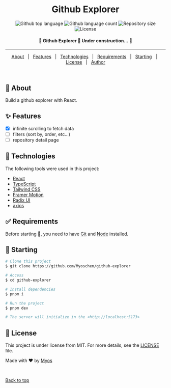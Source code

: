 <h1 align="center">Github Explorer</h1>

<p align="center">
  <img alt="Github top language" src="https://img.shields.io/github/languages/top/Myoschen/github-explorer?color=56BEB8">

  <img alt="Github language count" src="https://img.shields.io/github/languages/count/Myoschen/github-explorer?color=56BEB8">

  <img alt="Repository size" src="https://img.shields.io/github/repo-size/Myoschen/github-explorer?color=56BEB8">

  <img alt="License" src="https://img.shields.io/github/license/Myoschen/github-explorer?color=56BEB8">
</p>

<!-- Status -->

<h4 align="center">
 🚧  Github Explorer 🚀 Under construction...  🚧
</h4>

<hr>

<p align="center">
  <a href="#dart-about">About</a> &#xa0; | &#xa0;
  <a href="#sparkles-features">Features</a> &#xa0; | &#xa0;
  <a href="#rocket-technologies">Technologies</a> &#xa0; | &#xa0;
  <a href="#white_check_mark-requirements">Requirements</a> &#xa0; | &#xa0;
  <a href="#checkered_flag-starting">Starting</a> &#xa0; | &#xa0;
  <a href="#memo-license">License</a> &#xa0; | &#xa0;
  <a href="https://github.com/Myoschen" target="_blank">Author</a>
</p>

<br>

## :dart: About ##

Build a github explorer with React.

## :sparkles: Features ##

- [x] infinite scrolling to fetch data
- [ ] filters (sort by, order, etc...)
- [ ] repository detail page

## :rocket: Technologies ##

The following tools were used in this project:

- [React](https://react.dev/)
- [TypeScript](https://www.typescriptlang.org/)
- [Tailwind CSS](https://www.tailwindcss.com/)
- [Framer Motion](https://www.framer.com/motion/)
- [Radix UI](https://www.radix-ui.com/)
- [axios](https://github.com/axios/axios)

## :white_check_mark: Requirements ##

Before starting :checkered_flag:, you need to have [Git](https://git-scm.com) and [Node](https://nodejs.org/en/) installed.

## :checkered_flag: Starting ##

```bash
# Clone this project
$ git clone https://github.com/Myoschen/github-explorer

# Access
$ cd github-explorer

# Install dependencies
$ pnpm i

# Run the project
$ pnpm dev

# The server will initialize in the <http://localhost:5173>
```

## :memo: License ##

This project is under license from MIT. For more details, see the [LICENSE](LICENSE.md) file.

Made with :heart: by <a href="https://github.com/Myoschen" target="_blank">Myos</a>

&#xa0;

<a href="#top">Back to top</a>
